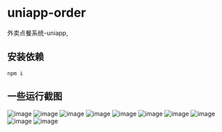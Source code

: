 # uniapp-order
外卖点餐系统-uniapp, 

## 安装依赖
```
npm i
```
## 一些运行截图
![image](https://user-images.githubusercontent.com/48284901/155950450-5ea30a22-fb2f-4f15-9b95-cafe13e8c92b.png)
![image](https://user-images.githubusercontent.com/48284901/155950498-17b2a5ee-f1dd-4762-b399-cd2284ce7700.png)
![image](https://user-images.githubusercontent.com/48284901/155950531-d49a91ca-a6c7-4bf4-bef0-f6fdcdc44229.png)
![image](https://user-images.githubusercontent.com/48284901/155950541-dfdd49c9-0502-407a-a457-4e788bb0fbc1.png)
![image](https://user-images.githubusercontent.com/48284901/155950562-08dba1c0-dcf3-45f0-bf5c-9e3dfdb0649c.png)
![image](https://user-images.githubusercontent.com/48284901/155950594-1b5d49c0-2fa2-487c-bccd-336cec7a211e.png)
![image](https://user-images.githubusercontent.com/48284901/155950602-90fab08d-3603-445f-97b5-d9bb7db57769.png)
![image](https://user-images.githubusercontent.com/48284901/155950667-638fe598-7a43-414c-8d21-602792073f9a.png)
![image](https://user-images.githubusercontent.com/48284901/155950681-efdbecaa-bacc-4c76-a882-228025c3e1dc.png)
![image](https://user-images.githubusercontent.com/48284901/155950731-dc6d25c9-bdcf-44f2-bcc8-dc7b46d70f9c.png)
